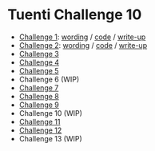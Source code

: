 # Tuenti Challenge 10

* [Challenge 1](challenge-1): [wording](challenge-1/README.md) / [code](challenge-1/challenge1.py) / [write-up](challenge-1/WRITEUP.md)
* [Challenge 2](challenge-2): [wording](challenge-2/README.md) / [code](challenge-2/challenge2.py) / [write-up](challenge-2/WRITEUP.md)
* [Challenge 3](challenge-3)
* [Challenge 4](challenge-4)
* [Challenge 5](challenge-5)
* Challenge 6 (WIP)
* [Challenge 7](challenge-7)
* [Challenge 8](challenge-8)
* [Challenge 9](challenge-9)
* Challenge 10 (WIP)
* [Challenge 11](challenge-11)
* [Challenge 12](challenge-12)
* Challenge 13 (WIP)